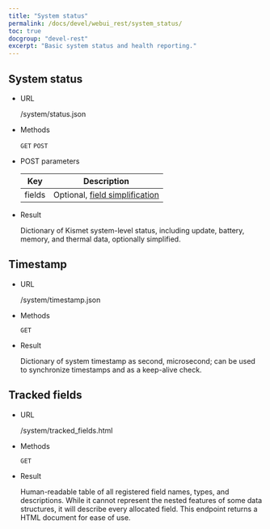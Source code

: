 ```yaml
---
title: "System status"
permalink: /docs/devel/webui_rest/system_status/
toc: true
docgroup: "devel-rest"
excerpt: "Basic system status and health reporting."
---
```


## System status

* URL

    /system/status.json

* Methods

    `GET` `POST`

* POST parameters

    | Key    | Description                                                                             |
    | ---    | -----------                                                                             |
    | fields | Optional, [field simplification](/docs/devel/webui_rest/commands/#field-specifications) |

* Result

    Dictionary of Kismet system-level status, including update, battery, memory, and thermal data, optionally simplified.

## Timestamp

* URL

    /system/timestamp.json

* Methods

    `GET`

* Result

    Dictionary of system timestamp as second, microsecond; can be used to synchronize timestamps and as a keep-alive check.

## Tracked fields

* URL

    /system/tracked_fields.html

* Methods

    `GET`

* Result

    Human-readable table of all registered field names, types, and descriptions.  While it cannot represent the nested features of some data structures, it will describe every allocated field.  This endpoint returns a HTML document for ease of use.

